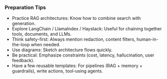 ### Preparation Tips
- Practice RAG architectures: Know how to combine search with generation.
- Explore LangChain / LlamaIndex / Haystack: Useful for chaining together tools, documents, and LLMs.
- Think safety-first: Always mention redaction, content filters, human-in-the-loop when needed.
- Use diagrams: Sketch architecture flows quickly.
- Be practical: Emphasize constraints (cost, latency, hallucination, user feedback).
- Have a few reusable templates: For pipelines (RAG + memory + guardrails), write actions, tool-using agents.